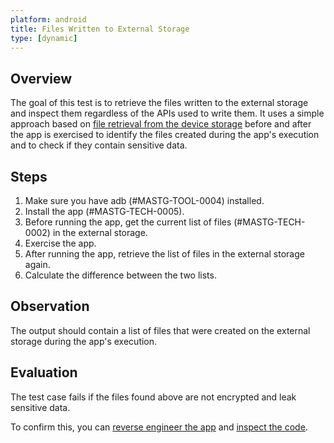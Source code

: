 ```yaml
---
platform: android
title: Files Written to External Storage
type: [dynamic]
---
```


## Overview

The goal of this test is to retrieve the files written to the external storage and inspect them regardless of the APIs used to write them. It uses a simple approach based on [file retrieval from the device storage](/MASTG/techniques/android/MASTG-TECH-0002) before and after the app is exercised to identify the files created during the app's execution and to check if they contain sensitive data.

## Steps

1. Make sure you have adb (#MASTG-TOOL-0004) installed.
2. Install the app (#MASTG-TECH-0005).
3. Before running the app, get the current list of files (#MASTG-TECH-0002) in the external storage.
4. Exercise the app.
5. After running the app, retrieve the list of files in the external storage again.
6. Calculate the difference between the two lists.

## Observation

The output should contain a list of files that were created on the external storage during the app's execution.

## Evaluation

The test case fails if the files found above are not encrypted and leak sensitive data.

To confirm this, you can [reverse engineer the app](/MASTG/techniques/android/MASTG-TECH-0017) and [inspect the code](/MASTG/techniques/android/MASTG-TECH-0023).
